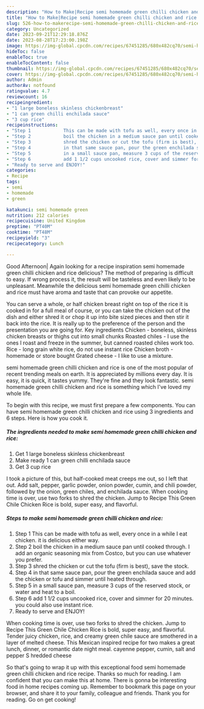 ```yaml
---
description: "How to Make|Recipe semi homemade green chilli chicken and rice {That is Simple"
title: "How to Make|Recipe semi homemade green chilli chicken and rice {That is Simple"
slug: 526-how-to-makerecipe-semi-homemade-green-chilli-chicken-and-rice-that-is-simple
category: Uncategorized
date: 2023-09-21T12:29:18.876Z
date: 2023-08-28T17:23:00.198Z
image: https://img-global.cpcdn.com/recipes/67451285/680x482cq70/semi-homemade-green-chilli-chicken-and-rice-recipe-main-photo.jpg
hideToc: false
enableToc: true
enableTocContent: false
thumbnail: https://img-global.cpcdn.com/recipes/67451285/680x482cq70/semi-homemade-green-chilli-chicken-and-rice-recipe-main-photo.jpg
cover: https://img-global.cpcdn.com/recipes/67451285/680x482cq70/semi-homemade-green-chilli-chicken-and-rice-recipe-main-photo.jpg
author: Admin
authorAv: notfound
ratingvalue: 4.7
reviewcount: 16
recipeingredient:
- "1 large boneless skinless chickenbreast"
- "1 can green chilli enchilada sauce"
- "3 cup rice"
recipeinstructions:
- "Step 1            This can be made with tofu as well, every once in a while I eat chicken. it is delicious either way."
- "Step 2            boil the chicken in a medium sauce pan until cooked through. I add an organic seasoning mix from Costco, but you can use whatever you prefer."
- "Step 3            shred the chicken or cut the tofu (firm is best), save the stock."
- "Step 4            in that same sauce pan, pour the green enchilada sauce and add the chicken or tofu and simmer until heated through."
- "Step 5            in a small sauce pan, measure 3 cups of the reserved stock, or water and heat to a boil."
- "Step 6            add 1 1/2 cups uncooked rice, cover and simmer for 20 minutes. you could also use instant rice."
- "Ready to serve and ENJOY!"
categories:
- Recipe
tags:
- semi
- homemade
- green

katakunci: semi homemade green 
nutrition: 212 calories
recipecuisine: United Kingdom
preptime: "PT40M"
cooktime: "PT48M"
recipeyield: "3"
recipecategory: Lunch

---
```



Good Afternoon| Again looking for a recipe inspiration semi homemade green chilli chicken and rice delicious? The method of preparing is difficult to easy. If wrong process it, the result will be tasteless and even likely to be unpleasant. Meanwhile the delicious semi homemade green chilli chicken and rice must have aroma and taste that can provoke our appetite.





You can serve a whole, or half chicken breast right on top of the rice it is cooked in for a full meal of course, or you can take the chicken out of the dish and either shred it or chop it up into bite sized pieces and then stir it back into the rice. It is really up to the preference of the person and the presentation you are going for. Key ingredients Chicken - boneless, skinless chicken breasts or thighs cut into small chunks Roasted chiles - I use the ones I roast and freeze in the summer, but canned roasted chiles work too. Rice - long grain white rice, do not use instant rice Chicken broth - homemade or store bought Grated cheese - I like to use a mixture.

semi homemade green chilli chicken and rice is one of the most popular of recent trending meals on earth. It is appreciated by millions every day. It is easy, it is quick, it tastes yummy. They're fine and they look fantastic. semi homemade green chilli chicken and rice is something which I've loved my whole life.


To begin with this recipe, we must first prepare a few components. You can have semi homemade green chilli chicken and rice using 3 ingredients and 6 steps. Here is how you cook it.

<!--inarticleads1-->

##### The ingredients needed to make semi homemade green chilli chicken and rice:

1. Get 1 large boneless skinless chickenbreast
1. Make ready 1 can green chilli enchilada sauce
1. Get 3 cup rice


I took a picture of this, but half-cooked meat creeps me out, so I left that out. Add salt, pepper, garlic powder, onion powder, cumin, and chili powder, followed by the onion, green chiles, and enchilada sauce. When cooking time is over, use two forks to shred the chicken. Jump to Recipe This Green Chile Chicken Rice is bold, super easy, and flavorful. 

<!--inarticleads2-->

##### Steps to make semi homemade green chilli chicken and rice:

1. Step 1            This can be made with tofu as well, every once in a while I eat chicken. it is delicious either way.
1. Step 2            boil the chicken in a medium sauce pan until cooked through. I add an organic seasoning mix from Costco, but you can use whatever you prefer.
1. Step 3            shred the chicken or cut the tofu (firm is best), save the stock.
1. Step 4            in that same sauce pan, pour the green enchilada sauce and add the chicken or tofu and simmer until heated through.
1. Step 5            in a small sauce pan, measure 3 cups of the reserved stock, or water and heat to a boil.
1. Step 6            add 1 1/2 cups uncooked rice, cover and simmer for 20 minutes. you could also use instant rice.
1. Ready to serve and ENJOY!

When cooking time is over, use two forks to shred the chicken. Jump to Recipe This Green Chile Chicken Rice is bold, super easy, and flavorful. Tender juicy chicken, rice, and creamy green chile sauce are smothered in a layer of melted cheese. This Mexican inspired recipe for two makes a great lunch, dinner, or romantic date night meal. cayenne pepper, cumin, salt and pepper S hredded cheese 

So that's going to wrap it up with this exceptional food semi homemade green chilli chicken and rice recipe. Thanks so much for reading. I am confident that you can make this at home. There is gonna be interesting food in home recipes coming up. Remember to bookmark this page on your browser, and share it to your family, colleague and friends. Thank you for reading. Go on get cooking!
